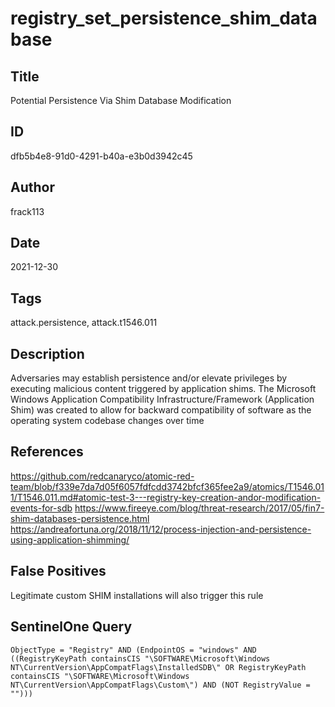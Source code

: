 # registry_set_persistence_shim_database

## Title
Potential Persistence Via Shim Database Modification

## ID
dfb5b4e8-91d0-4291-b40a-e3b0d3942c45

## Author
frack113

## Date
2021-12-30

## Tags
attack.persistence, attack.t1546.011

## Description
Adversaries may establish persistence and/or elevate privileges by executing malicious content triggered by application shims.
The Microsoft Windows Application Compatibility Infrastructure/Framework (Application Shim) was created to allow for backward compatibility of software as the operating system codebase changes over time


## References
https://github.com/redcanaryco/atomic-red-team/blob/f339e7da7d05f6057fdfcdd3742bfcf365fee2a9/atomics/T1546.011/T1546.011.md#atomic-test-3---registry-key-creation-andor-modification-events-for-sdb
https://www.fireeye.com/blog/threat-research/2017/05/fin7-shim-databases-persistence.html
https://andreafortuna.org/2018/11/12/process-injection-and-persistence-using-application-shimming/

## False Positives
Legitimate custom SHIM installations will also trigger this rule

## SentinelOne Query
```
ObjectType = "Registry" AND (EndpointOS = "windows" AND ((RegistryKeyPath containsCIS "\SOFTWARE\Microsoft\Windows NT\CurrentVersion\AppCompatFlags\InstalledSDB\" OR RegistryKeyPath containsCIS "\SOFTWARE\Microsoft\Windows NT\CurrentVersion\AppCompatFlags\Custom\") AND (NOT RegistryValue = "")))

```